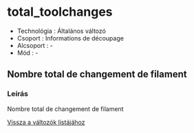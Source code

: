 # total\_toolchanges

* Technológia : Általános változó
* Csoport : Informations de découpage
* Alcsoport : -
* Mód : -

## Nombre total de changement de filament

### Leírás

Nombre total de changement de filament

[Vissza a változók listájához](../../variable_list)

